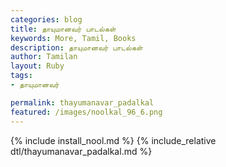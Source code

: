 ```yaml
---  
categories: blog  
title: தாயுமானவர் பாடல்கள்
keywords: More, Tamil, Books  
description: தாயுமானவர் பாடல்கள்
author: Tamilan  
layout: Ruby  
tags:     
- தாயுமானவர்

permalink: thayumanavar_padalkal  
featured: /images/noolkal_96_6.png  
---  
```

{% include install_nool.md %} 
{% include_relative dtl/thayumanavar_padalkal.md %} 
